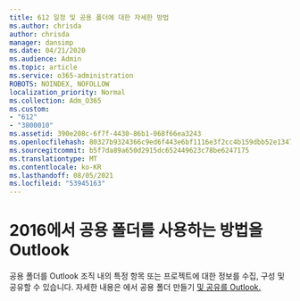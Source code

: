 ```yaml
---
title: 612 일정 및 공용 폴더에 대한 자세한 방법
ms.author: chrisda
author: chrisda
manager: dansimp
ms.date: 04/21/2020
ms.audience: Admin
ms.topic: article
ms.service: o365-administration
ROBOTS: NOINDEX, NOFOLLOW
localization_priority: Normal
ms.collection: Adm_O365
ms.custom:
- "612"
- "3800010"
ms.assetid: 390e208c-6f7f-4430-86b1-068f66ea3243
ms.openlocfilehash: 80327b9324366c9ed6f443e6bf1116e3f2cc4b159dbb52e1347073e82273b93c
ms.sourcegitcommit: b5f7da89a650d2915dc652449623c78be6247175
ms.translationtype: MT
ms.contentlocale: ko-KR
ms.lasthandoff: 08/05/2021
ms.locfileid: "53945163"
---
```

# <a name="learn-about-using-public-folders-in-outlook"></a>2016에서 공용 폴더를 사용하는 방법을 Outlook

공용 폴더를 Outlook 조직 내의 특정 항목 또는 프로젝트에 대한 정보를 수집, 구성 및 공유할 수 있습니다. 자세한 내용은 에서 공용 폴더 만들기 [및 공유를 Outlook.](https://support.office.com/article/a2835011-d524-4a5c-a207-05c159bb2a97)

